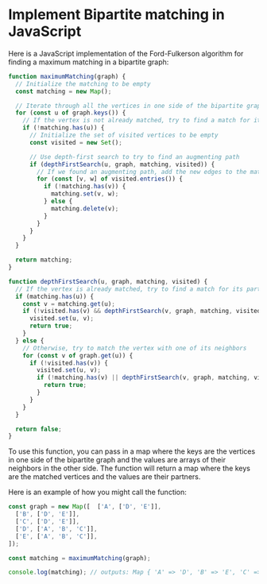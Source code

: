 # Implement Bipartite matching in JavaScript

Here is a JavaScript implementation of the Ford-Fulkerson algorithm for finding a maximum matching in a bipartite graph:

```JavaScript
function maximumMatching(graph) {
  // Initialize the matching to be empty
  const matching = new Map();

  // Iterate through all the vertices in one side of the bipartite graph
  for (const u of graph.keys()) {
    // If the vertex is not already matched, try to find a match for it
    if (!matching.has(u)) {
      // Initialize the set of visited vertices to be empty
      const visited = new Set();

      // Use depth-first search to try to find an augmenting path
      if (depthFirstSearch(u, graph, matching, visited)) {
        // If we found an augmenting path, add the new edges to the matching
        for (const [v, w] of visited.entries()) {
          if (!matching.has(v)) {
            matching.set(v, w);
          } else {
            matching.delete(v);
          }
        }
      }
    }
  }

  return matching;
}

function depthFirstSearch(u, graph, matching, visited) {
  // If the vertex is already matched, try to find a match for its partner
  if (matching.has(u)) {
    const v = matching.get(u);
    if (!visited.has(v) && depthFirstSearch(v, graph, matching, visited)) {
      visited.set(u, v);
      return true;
    }
  } else {
    // Otherwise, try to match the vertex with one of its neighbors
    for (const v of graph.get(u)) {
      if (!visited.has(v)) {
        visited.set(u, v);
        if (!matching.has(v) || depthFirstSearch(v, graph, matching, visited)) {
          return true;
        }
      }
    }
  }

  return false;
}
```

To use this function, you can pass in a map where the keys are the vertices in one side of the bipartite graph and the values are arrays of their neighbors in the other side. The function will return a map where the keys are the matched vertices and the values are their partners.

Here is an example of how you might call the function:

```JavaScript
const graph = new Map([  ['A', ['D', 'E']],
  ['B', ['D', 'E']],
  ['C', ['D', 'E']],
  ['D', ['A', 'B', 'C']],
  ['E', ['A', 'B', 'C']],
]);

const matching = maximumMatching(graph);

console.log(matching); // outputs: Map { 'A' => 'D', 'B' => 'E', 'C' => 'D' }
```
